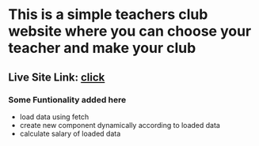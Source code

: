 # This is a simple teachers club website where you can choose your teacher and make your club
## Live Site Link: [click](https://festive-heyrovsky-aa2ee3.netlify.app)
### Some Funtionality added here
- load data using fetch
- create new component dynamically according to loaded data
- calculate salary of loaded data
